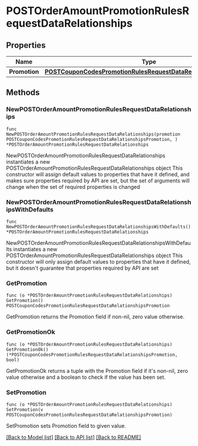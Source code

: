 # POSTOrderAmountPromotionRulesRequestDataRelationships

## Properties

Name | Type | Description | Notes
------------ | ------------- | ------------- | -------------
**Promotion** | [**POSTCouponCodesPromotionRulesRequestDataRelationshipsPromotion**](POSTCouponCodesPromotionRulesRequestDataRelationshipsPromotion.md) |  | 

## Methods

### NewPOSTOrderAmountPromotionRulesRequestDataRelationships

`func NewPOSTOrderAmountPromotionRulesRequestDataRelationships(promotion POSTCouponCodesPromotionRulesRequestDataRelationshipsPromotion, ) *POSTOrderAmountPromotionRulesRequestDataRelationships`

NewPOSTOrderAmountPromotionRulesRequestDataRelationships instantiates a new POSTOrderAmountPromotionRulesRequestDataRelationships object
This constructor will assign default values to properties that have it defined,
and makes sure properties required by API are set, but the set of arguments
will change when the set of required properties is changed

### NewPOSTOrderAmountPromotionRulesRequestDataRelationshipsWithDefaults

`func NewPOSTOrderAmountPromotionRulesRequestDataRelationshipsWithDefaults() *POSTOrderAmountPromotionRulesRequestDataRelationships`

NewPOSTOrderAmountPromotionRulesRequestDataRelationshipsWithDefaults instantiates a new POSTOrderAmountPromotionRulesRequestDataRelationships object
This constructor will only assign default values to properties that have it defined,
but it doesn't guarantee that properties required by API are set

### GetPromotion

`func (o *POSTOrderAmountPromotionRulesRequestDataRelationships) GetPromotion() POSTCouponCodesPromotionRulesRequestDataRelationshipsPromotion`

GetPromotion returns the Promotion field if non-nil, zero value otherwise.

### GetPromotionOk

`func (o *POSTOrderAmountPromotionRulesRequestDataRelationships) GetPromotionOk() (*POSTCouponCodesPromotionRulesRequestDataRelationshipsPromotion, bool)`

GetPromotionOk returns a tuple with the Promotion field if it's non-nil, zero value otherwise
and a boolean to check if the value has been set.

### SetPromotion

`func (o *POSTOrderAmountPromotionRulesRequestDataRelationships) SetPromotion(v POSTCouponCodesPromotionRulesRequestDataRelationshipsPromotion)`

SetPromotion sets Promotion field to given value.



[[Back to Model list]](../README.md#documentation-for-models) [[Back to API list]](../README.md#documentation-for-api-endpoints) [[Back to README]](../README.md)


